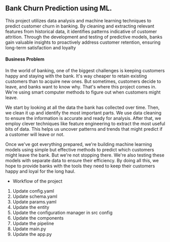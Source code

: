 ## Bank Churn Prediction using ML.

This project utilizes data analysis and machine learning techniques to predict customer churn in banking. By cleaning and extracting relevant features from historical data, it identifies patterns indicative of customer attrition. Through the development and testing of predictive models, banks gain valuable insights to proactively address customer retention, ensuring long-term satisfaction and loyalty


#### Business Problem

In the world of banking, one of the biggest challenges is keeping customers happy and staying with the bank. It's way cheaper to retain existing customers than to acquire new ones. But sometimes, customers decide to leave, and banks want to know why. That's where this project comes in. We're using smart computer methods to figure out when customers might leave.

We start by looking at all the data the bank has collected over time. Then, we clean it up and identify the most important parts. We use data cleaning to ensure the information is accurate and ready for analysis. After that, we employ clever techniques like feature engineering to extract the most useful bits of data. This helps us uncover patterns and trends that might predict if a customer will leave or not.

Once we've got everything prepared, we're building machine learning models using simple but effective methods to predict which customers might leave the bank. But we're not stopping there. We're also testing these models with separate data to ensure their efficiency. By doing all this, we hope to provide banks with the tools they need to keep their customers happy and loyal for the long haul.


- Workflow of the project

1. Update config.yaml
2. Update schema.yaml
3. Update params.yaml
4. Update the entity
5. Update the configuration manager in src config
6. Update the components
7. Update the pipeline
8. Update main.py
9. Update the app.py